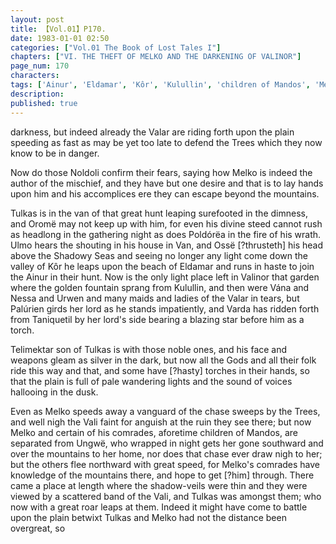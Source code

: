 ```yaml
---
layout: post
title: 【Vol.01】P170.
date: 1983-01-01 02:50
categories: ["Vol.01 The Book of Lost Tales I"]
chapters: ["VI. THE THEFT OF MELKO AND THE DARKENING OF VALINOR"]
page_num: 170
characters: 
tags: ['Ainur', 'Eldamar', 'Kôr', 'Kulullin', 'children of Mandos', 'Melko', 'Mountains of Valinor', 'Nessa', 'Noldoli', 'Oromë']
description: 
published: true
---
```


<p style="text-indent: 0;">
darkness, but indeed already the Valar are riding forth upon the plain speeding as fast as may be yet too late to defend the Trees which they now know to be in danger.
</p>

Now do those Noldoli confirm their fears, saying how Melko is indeed the author of the mischief, and they have but one desire and that is to lay hands upon him and his accomplices ere they can escape beyond the mountains.

Tulkas is in the van of that great hunt leaping surefooted in the dimness, and Oromë may not keep up with him, for even his divine steed cannot rush as headlong in the gathering night as does Poldórëa in the fire of his wrath. Ulmo hears the shouting in his house in Van, and Ossë [?thrusteth] his head above the Shadowy Seas and seeing no longer any light come down the valley of Kôr he leaps upon the beach of Eldamar and runs in haste to join the Ainur in their hunt. Now is the only light place left in Valinor that garden where the golden fountain sprang from Kulullin, and then were Vána and Nessa and Urwen and many maids and ladies of the Valar in tears, but Palúrien girds her lord as he stands impatiently, and Varda has ridden forth from Taniquetil by her lord's side bearing a blazing star before him as a torch.

Telimektar son of Tulkas is with those noble ones, and his face and weapons gleam as silver in the dark, but now all the Gods and all their folk ride this way and that, and some have [?hasty] torches in their hands, so that the plain is full of pale wandering lights and the sound of voices hallooing in the dusk.

Even as Melko speeds away a vanguard of the chase sweeps by the Trees, and well nigh the Vali faint for anguish at the ruin they see there; but now Melko and certain of his comrades, aforetime children of Mandos, are separated from Ungwë, who wrapped in night gets her gone southward and over the mountains to her home, nor does that chase ever draw nigh to her; but the others flee northward with great speed, for Melko's comrades have knowledge of the mountains there, and hope to get [?him] through. There came a place at length where the shadow-veils were thin and they were viewed by a scattered band of the Vali, and Tulkas was amongst them; who now with a great roar leaps at them. Indeed it might have come to battle upon the plain betwixt Tulkas and Melko had not the distance been overgreat, so


